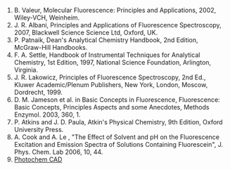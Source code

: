 1. B. Valeur, Molecular Fluorescence: Principles and Applications, 2002, Wiley-VCH, Weinheim.  
2. J. R. Albani, Principles and Applications of Fluorescence Spectroscopy, 2007, Blackwell Science Science Ltd, Oxford, UK.  
3. P. Patnaik, Dean's Analytical Chemistry Handbook, 2nd Edition, McGraw-Hill Handbooks.  
4. F. A. Settle, Handbook of Instrumental Techniques for Analytical Chemistry, 1st Edition, 1997, National Science Foundation, Arlington, Virginia.  
5. J. R. Lakowicz, Principles of Fluorescence Spectroscopy, 2nd Ed., Kluwer Academic/Plenum Publishers, New York, London, Moscow, Dordrecht, 1999.
6. D. M. Jameson et al. in Basic Concepts in Fluorescence, Fluorescence: Basic Concepts, Principles Aspects and some Anecdotes, Methods Enzymol. 2003, 360, 1.
7. P. Atkins and J. D. Paula, Atkin's Physical Chemistry, 9th Edition, Oxford University Press.  
8. A. Cook and A. Le , "The Effect of Solvent and pH on the Fluorescence Excitation and Emission Spectra of Solutions Containing Fluorescein", J. Phys. Chem. Lab 2006, 10, 44.  
9. [Photochem CAD](http://omlc.ogi.edu/spectra/PhotochemCAD/index.html)   